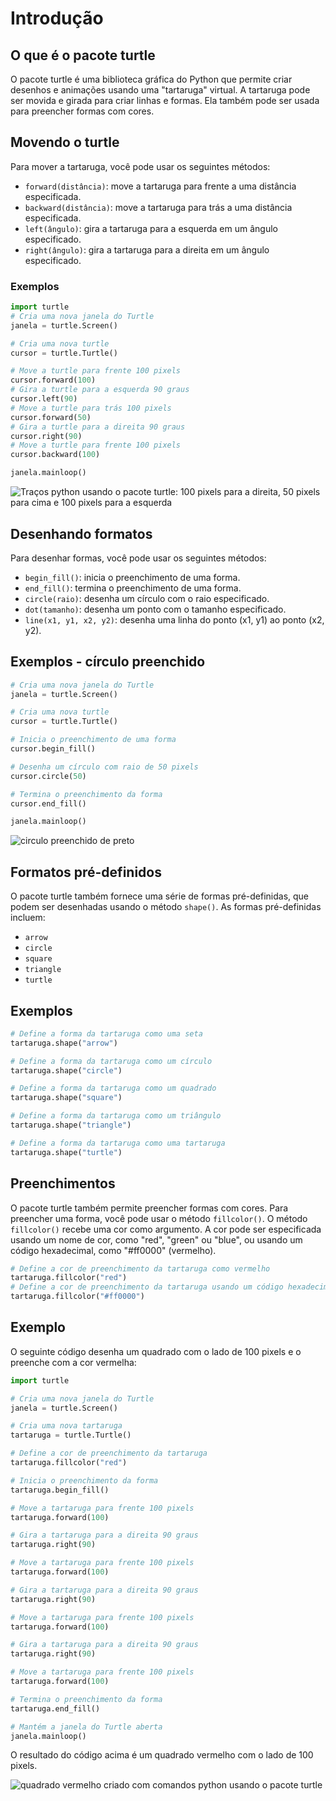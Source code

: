 # Introdução

## O que é o pacote turtle

O pacote turtle é uma biblioteca gráfica do Python que permite criar desenhos e animações usando uma "tartaruga" virtual. A tartaruga pode ser movida e girada para criar linhas e formas. Ela também pode ser usada para preencher formas com cores.

## Movendo o turtle

Para mover a tartaruga, você pode usar os seguintes métodos:

- `forward(distância)`: move a tartaruga para frente a uma distância especificada.
- `backward(distância)`: move a tartaruga para trás a uma distância especificada.
- `left(ângulo)`: gira a tartaruga para a esquerda em um ângulo especificado.
- `right(ângulo)`: gira a tartaruga para a direita em um ângulo especificado.

### Exemplos

``` python
import turtle
# Cria uma nova janela do Turtle
janela = turtle.Screen()

# Cria uma nova turtle
cursor = turtle.Turtle()

# Move a turtle para frente 100 pixels
cursor.forward(100)
# Gira a turtle para a esquerda 90 graus
cursor.left(90)
# Move a turtle para trás 100 pixels
cursor.forward(50)
# Gira a turtle para a direita 90 graus
cursor.right(90)
# Move a turtle para frente 100 pixels
cursor.backward(100)

janela.mainloop()
```

![Traços python usando o pacote turtle: 100 pixels para a direita, 50 pixels para cima e 100 pixels para a esquerda](../../../images/turtle_simple.png "Exemplo simples")

## Desenhando formatos

Para desenhar formas, você pode usar os seguintes métodos:

- `begin_fill()`: inicia o preenchimento de uma forma.
- `end_fill()`: termina o preenchimento de uma forma.
- `circle(raio)`: desenha um círculo com o raio especificado.
- `dot(tamanho)`: desenha um ponto com o tamanho especificado.
- `line(x1, y1, x2, y2)`: desenha uma linha do ponto (x1, y1) ao ponto (x2, y2).

## Exemplos - círculo preenchido

``` python
# Cria uma nova janela do Turtle
janela = turtle.Screen()

# Cria uma nova turtle
cursor = turtle.Turtle()

# Inicia o preenchimento de uma forma
cursor.begin_fill()

# Desenha um círculo com raio de 50 pixels
cursor.circle(50)

# Termina o preenchimento da forma
cursor.end_fill()

janela.mainloop()
```

![circulo preenchido de preto](../../../images/circulo.png "Círculo preenchido")

## Formatos pré-definidos

O pacote turtle também fornece uma série de formas pré-definidas, que podem ser desenhadas usando o método `shape()`. As formas pré-definidas incluem:

- `arrow`
- `circle`
- `square`
- `triangle`
- `turtle`

## Exemplos

``` python
# Define a forma da tartaruga como uma seta
tartaruga.shape("arrow")

# Define a forma da tartaruga como um círculo
tartaruga.shape("circle")

# Define a forma da tartaruga como um quadrado
tartaruga.shape("square")

# Define a forma da tartaruga como um triângulo
tartaruga.shape("triangle")

# Define a forma da tartaruga como uma tartaruga
tartaruga.shape("turtle")
```

## Preenchimentos

O pacote turtle também permite preencher formas com cores. Para preencher uma forma, você pode usar o método `fillcolor()`. O método `fillcolor()` recebe uma cor como argumento. A cor pode ser especificada usando um nome de cor, como "red", "green" ou "blue", ou usando um código hexadecimal, como "#ff0000" (vermelho).

``` python
# Define a cor de preenchimento da tartaruga como vermelho
tartaruga.fillcolor("red")
# Define a cor de preenchimento da tartaruga usando um código hexadecimal
tartaruga.fillcolor("#ff0000")
```

## Exemplo

O seguinte código desenha um quadrado com o lado de 100 pixels e o preenche com a cor vermelha:

``` python
import turtle

# Cria uma nova janela do Turtle
janela = turtle.Screen()

# Cria uma nova tartaruga
tartaruga = turtle.Turtle()

# Define a cor de preenchimento da tartaruga
tartaruga.fillcolor("red")

# Inicia o preenchimento da forma
tartaruga.begin_fill()

# Move a tartaruga para frente 100 pixels
tartaruga.forward(100)

# Gira a tartaruga para a direita 90 graus
tartaruga.right(90)

# Move a tartaruga para frente 100 pixels
tartaruga.forward(100)

# Gira a tartaruga para a direita 90 graus
tartaruga.right(90)

# Move a tartaruga para frente 100 pixels
tartaruga.forward(100)

# Gira a tartaruga para a direita 90 graus
tartaruga.right(90)

# Move a tartaruga para frente 100 pixels
tartaruga.forward(100)

# Termina o preenchimento da forma
tartaruga.end_fill()

# Mantém a janela do Turtle aberta
janela.mainloop()
```

O resultado do código acima é um quadrado vermelho com o lado de 100 pixels.

![quadrado vermelho criado com comandos python usando o pacote turtle](../../../images/turtle_red_square.png "Quadrado vermelho desenhado com turtle")
